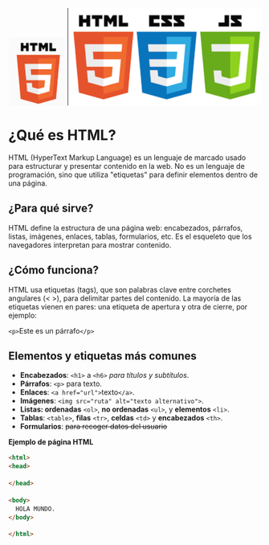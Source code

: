 ![imagen carpeta](images/pruba2.png)
![imagen html](prueba.png)

# ¿Qué es HTML?
HTML (HyperText Markup Language) es un lenguaje de marcado usado para estructurar y presentar contenido en la web. No es un lenguaje de programación, sino que utiliza "etiquetas" para definir elementos dentro de una página.

## ¿Para qué sirve?
HTML define la estructura de una página web: encabezados, párrafos, listas, imágenes, enlaces, tablas, formularios, etc. Es el esqueleto que los navegadores interpretan para mostrar contenido.

## ¿Cómo funciona?
HTML usa etiquetas (tags), que son palabras clave entre corchetes angulares (< >), para delimitar partes del contenido. La mayoría de las etiquetas vienen en pares: una etiqueta de apertura y otra de cierre, por ejemplo:

`<p>`Este es un párrafo`</p>`

## Elementos y etiquetas más comunes
- **Encabezados**: `<h1>` a `<h6>` *para títulos y subtítulos*.
- **Párrafos**: `<p>` para texto.
- **Enlaces**: `<a href="url">`texto`</a>`.
- **Imágenes**: `<img src="ruta" alt="texto alternativo">`.
- **Listas: ordenadas** `<ol>`, **no ordenadas** `<ul>`, y **elementos** `<li>`.
- **Tablas**: `<table>`, **filas** `<tr>`, **celdas** `<td>` y **encabezados** `<th>`.
- **Formularios**: ~~para recoger datos del usuario~~

**Ejemplo de página HTML**

```html
<html>
<head>

</head>

<body>
  HOLA MUNDO.  
</body>

</html>
```

